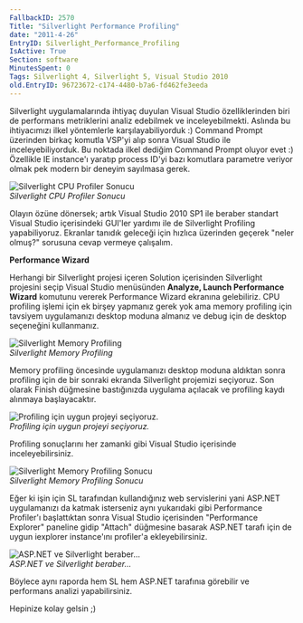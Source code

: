```yaml
---
FallbackID: 2570
Title: "Silverlight Performance Profiling"
date: "2011-4-26"
EntryID: Silverlight_Performance_Profiling
IsActive: True
Section: software
MinutesSpent: 0
Tags: Silverlight 4, Silverlight 5, Visual Studio 2010
old.EntryID: 96723672-c174-4480-b7a6-fd462fe3eeda
---
```

Silverlight uygulamalarında ihtiyaç duyulan Visual Studio
özelliklerinden biri de performans metriklerini analiz edebilmek ve
inceleyebilmekti. Aslında bu ihtiyacımızı ilkel yöntemlerle
karşılayabiliyorduk :) Command Prompt üzerinden birkaç komutla VSP'yi
alıp sonra Visual Studio ile inceleyebiliyorduk. Bu noktada ilkel
dediğim Command Prompt oluyor evet :) Özellikle IE instance'ı yaratıp
process ID'yi bazı komutlara parametre veriyor olmak pek modern bir
deneyim sayılmasa gerek.

![Silverlight CPU Profiler
Sonucu](media/Silverlight_Performance_Profiling/26042011_1.png)\
*Silverlight CPU Profiler Sonucu*

Olayın özüne dönersek; artık Visual Studio 2010 SP1 ile beraber standart
Visual Studio içerisindeki GUI'ler yardımı ile de Silverlight Profiling
yapabiliyoruz. Ekranlar tanıdık geleceği için hızlıca üzerinden geçerek
"neler olmuş?" sorusuna cevap vermeye çalışalım.

**Performance Wizard**

Herhangi bir Silverlight projesi içeren Solution içerisinden Silverlight
projesini seçip Visual Studio menüsünden **Analyze, Launch Performance
Wizard** komutunu vererek Performance Wizard ekranına gelebiliriz. CPU
profiling işlemi için ek birşey yapmanız gerek yok ama memory profiling
için tavsiyem uygulamanızı desktop moduna almanız ve debug için de
desktop seçeneğini kullanmanız.

![Silverlight Memory
Profiling](media/Silverlight_Performance_Profiling/26042011_2.png)\
*Silverlight Memory Profiling*

Memory profiling öncesinde uygulamanızı desktop moduna aldıktan sonra
profiling için de bir sonraki ekranda Silverlight projemizi seçiyoruz.
Son olarak Finish düğmesine bastığınızda uygulama açılacak ve profiling
kaydı alınmaya başlayacaktır.

![Profiling için uygun projeyi
seçiyoruz.](media/Silverlight_Performance_Profiling/26042011_3.png)\
*Profiling için uygun projeyi seçiyoruz.*

Profiling sonuçlarını her zamanki gibi Visual Studio içerisinde
inceleyebilirsiniz.

![Silverlight Memory Profiling
Sonucu](media/Silverlight_Performance_Profiling/26042011_4.png)\
*Silverlight Memory Profiling Sonucu*

Eğer ki işin için SL tarafından kullandığınız web servislerini yani
ASP.NET uygulamanızı da katmak isterseniz aynı yukarıdaki gibi
Performance Profiler'ı başlattıktan sonra Visual Studio içerisinden
"Performance Explorer" paneline gidip "Attach" düğmesine basarak ASP.NET
tarafı için de uygun iexplorer instance'ını profiler'a ekleyebilirsiniz.

![ASP.NET ve Silverlight
beraber...](media/Silverlight_Performance_Profiling/26042011_5.png)\
*ASP.NET ve Silverlight beraber...*

Böylece aynı raporda hem SL hem ASP.NET tarafınıa görebilir ve
performans analizi yapabilirsiniz.

Hepinize kolay gelsin ;)


